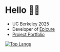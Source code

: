 # Hello 👋🏼
* UC Berkeley 2025
* Developer of [Epicure](https://bit.ly/epicuregame)
* [Project Portfolio](https://noah-ku.github.io/portfolio/)


[![Top Langs](https://github-readme-stats-two-kappa-20.vercel.app/api/top-langs/?username=noah-ku&count_private=true&exclude_repo=verserush&hide=shaderlab,html,scss,hlsl,objective-c%2B%2B)](https://github.com/noah-ku/github-readme-stats)
